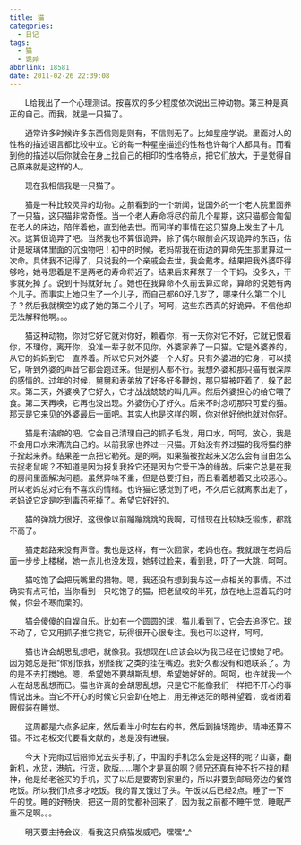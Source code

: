 ```yaml
---
title: 猫
categories:
  - 日记
tags:
  - 猫
  - 诡异
abbrlink: 18581
date: 2011-02-26 22:39:08
---
```


&emsp;&emsp;L给我出了一个心理测试。按喜欢的多少程度依次说出三种动物。第三种是真正的自己。而我，就是一只猫了。

&emsp;&emsp;通常许多时候许多东西信则是则有，不信则无了。比如星座学说。里面对人的性格的描述语言都比较中立。它的每一种星座描述的性格也许每个人都具有。而看到他的描述以后你就会在身上找自己的相印的性格特点，把它们放大，于是觉得自己原来就是这样的人。

&emsp;&emsp;现在我相信我是一只猫了。

&emsp;&emsp;猫是一种比较灵异的动物。之前看到的一个新闻，说国外的一个老人院里面养了一只猫，这只猫非常奇怪。当一个老人寿命将尽的前几个星期，这只猫都会匍匐在老人的床边，陪伴着他，直到他去世。而同样的事情在这只猫身上发生了十几次。这算很诡异了吧。当然我也不算很诡异，除了偶尔眼前会闪现诡异的东西，估计是玻璃体里面的沉浊物吧！初中的时候，老妈帮我在街边的算命先生那里算过一次命。具体我不记得了，只说我的一个亲戚会去世，我会戴孝。结果把我外婆吓得够呛，她寻思着是不是两老的寿命将近了。结果后来拜祭了一个干妈，没多久，干爹就死掉了。说到干妈就好玩了。她也在我算命不久前去算过命，算命的说她有两个儿子。而事实上她只生了一个儿子，而自己都60好几岁了，哪来什么第二个儿子？然后我就横空的成了她的第二个儿子。呵呵，这些东西真的好诡异。不信他却无法解释他啊。。。

&emsp;&emsp;猫这种动物，你对它好它就对你好，赖着你，有一天你对它不好，它就记恨着你，不理你，离开你，没准一辈子就不见你。外婆家养了一只猫。它是外婆养的，从它的妈妈到它一直养着。所以它只对外婆一个人好。只有外婆进的它身，可以摸它，听到外婆的声音它都会跑过来。但是别人都不行。我想外婆和那只猫有很深厚的感情的。过年的时候，舅舅和表弟放了好多好多鞭炮，那只猫被吓着了，躲了起来。第二天，外婆唤了它好久，它才战战兢兢的叫几声。然后外婆担心的给它喂了食。第二天再唤，它再也没出现。外婆伤心了好久。后来不时念叨那只可爱的猫。那天是它来见的外婆最后一面吧。其实人也是这样的啊，你对他好他也就对你好。

&emsp;&emsp;猫是有洁癖的吧。它会自己清理自己的抓子毛发，用口水，呵呵，放心，我是不会用口水来清洗自己的。以前我家也养过一只猫。开始没有养过猫的我将猫的脖子拴起来养。结果差一点把它勒死。是的啊，如果猫被拴起来又怎么会有自由怎么去捉老鼠呢？不知道是因为报复我拴它还是因为它爱干净的缘故。后来它总是在我的房间里面解决问题。虽然异味不重，但是总要打扫，而且看着想着又比较恶心。所以老妈总对它有不喜欢的情绪。也许猫它感觉到了吧，不久后它就离家出走了，老妈说它定是吃到毒药死掉了。希望它好好的。

&emsp;&emsp;猫的弹跳力很好。这很像以前蹦蹦跳跳的我啊，可惜现在比较缺乏锻炼，都跳不高了。

&emsp;&emsp;猫走起路来没有声音。我也是这样，有一次回家，老妈也在。我就跟在老妈后面一步步上楼梯，她一点儿也没发现，她转过脸来，看到我，吓了一大跳，呵呵。

&emsp;&emsp;猫吃饱了会把玩嘴里的猎物。嗯，我还没有想到我与这一点相关的事情。不过确实有点可怕，当你看到一只吃饱了的猫，把老鼠咬的半死，放在地上逗着玩的时候，你会不寒而栗的。

&emsp;&emsp;猫会傻傻的自娱自乐。比如有一个圆圆的球，猫儿看到了，它会去追逐它。球不动了，它又用抓子推它挠它，玩得很开心很专注。我也可以这样，呵呵。

&emsp;&emsp;猫也许会胡思乱想吧，就像我。我想现在L应该会以为我已经在记恨她了吧。因为她总是把“你别恨我，别怪我”之类的挂在嘴边。我好久都没有和她联系了。为的是不去打搅她。嗯，希望她不要胡斯乱想。希望她好好的。呵呵，也许就我一个人在胡思乱想而已。猫也许真的会胡思乱想，只是它不能像我们一样把不开心的事情说出来。当它不开心的时候它只会趴在地上，用无神迷茫的眼神望着，或者闭着眼假装在睡觉。

&emsp;&emsp;这周都是六点多起床，然后看半小时左右的书，然后到操场跑步。精神还算不错。不过老板交代要看文献的，总是没有进展。

&emsp;&emsp;今天下完雨过后陪师兄去买手机了，中国的手机怎么会是这样的呢？山寨，翻新机，水货，港航，行货，欧版……哪个才是真的啊？师兄还真有种不折不挠的精神，他是给老爸买的手机，买了以后是要寄到家里的，所以非要到邮局旁边的餐馆吃饭。所以我们1点多才吃饭。我的胃又饿过了头。午饭以后已经2点。睡了一下午的觉。睡的好畅快，把这一周的觉都补回来了，因为我之前都不睡午觉，睡眠严重不足啊。。。

&emsp;&emsp;明天要主持会议，看我这只病猫发威吧，嘿嘿^\_^

